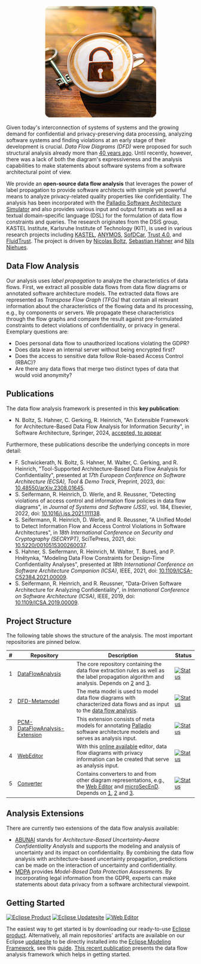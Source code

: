 <p align="center"> 
	<a href="#getting-started"><img alt="Data Flow Analysis" src="coffeeflowanalysis.png"></a>
</p>

Given today's interconnection of systems of systems and the growing demand for confidential and privacy-preserving data processing, analyzing software systems and finding violations at an early stage of their development is crucial. *Data Flow Diagrams (DFD)* were proposed for such structural analysis already more than [40 years ago](https://en.wikipedia.org/wiki/Structured_analysis). Until recently, however, there was a lack of both the diagram's expressiveness and the analysis capabilities to make statements about software systems from a software architectural point of view.

We provide an **open-source data flow analysis** that leverages the power of label propagation to provide software architects with simple yet powerful means to analyze privacy-related quality properties like confidentiality. The analysis has been incorporated with the [Palladio Software Architecture Simulator](https://www.palladio-simulator.com/) and also provides various input and output formats as well as a textual domain-specific language (DSL) for the formulation of data flow constraints and queries. The research originates from the DSiS group, KASTEL Institute, Karlsruhe Institute of Technology (KIT), is used in various research projects including [KASTEL](https://www.kastel.kit.edu/), [ANYMOS](https://www.anymos.de/), [SofDCar](https://sofdcar.de/), [Trust 4.0](https://github.com/Trust40-Project), and [FluidTrust](https://github.com/FluidTrust).
The project is driven by [Nicolas Boltz](https://dsis.kastel.kit.edu/staff_nicolas_boltz.php), [Sebastian Hahner](https://dsis.kastel.kit.edu/staff_sebastian_hahner.php) and [Nils Niehues](https://dsis.kastel.kit.edu/staff_nils_niehues.php).

## Data Flow Analysis

Our analysis uses *label propagation* to analyze the characteristics of data flows. First, we extract all possible data flows from data flow diagrams or annotated software architecture models. The extracted data flows are represented as *Transpose Flow Graph (TFGs)* that contain all relevant information about the characteristics of the flowing data and its processing, e.g., by components or servers. We propagate these characteristics through the flow graphs and compare the result against pre-formulated constraints to detect violations of confidentiality, or privacy in general. Exemplary questions are:

* Does personal data flow to unauthorized locations violating the GDPR?
* Does data leave an internal server without being encrypted first?
* Does the access to sensitive data follow Role-based Access Control (RBAC)?
* Are there any data flows that merge two distinct types of data that would void anonymity?

## Publications

The data flow analysis framework is presented in this **key publication**: 
* N. Boltz, S. Hahner, C. Gerking, R. Heinrich, "An Extensible Framework for Architecture-Based Data Flow Analysis for Information Security", in Software Architecture, Springer, 2024, [accepted, to appear](https://sebastianhahner.de/publications/2024/BoltzHahner2024_AnExtensibleFrameworkForArchitectureBasedDataFlowAnalysisForInformationSecurity.pdf)

Furthermore, these publications describe the underlying concepts in more detail:

* F. Schwickerath, N. Boltz, S. Hahner, M. Walter, C. Gerking, and R. Heinrich, "Tool-Supported Architecture-Based Data Flow Analysis for Confidentiality", presented at *17th European Conference on Software Architecture (ECSA), Tool & Demo Track*, Preprint, 2023, doi: [10.48550/arXiv.2308.01645](https://doi.org/10.48550/arXiv.2308.01645).
* S. Seifermann, R. Heinrich, D. Werle, and R. Reussner, "Detecting violations of access control and information flow policies in data flow diagrams", in *Journal of Systems and Software (JSS)*, vol. 184, Elsevier, 2022, doi: [10.1016/j.jss.2021.111138](https://doi.org/10.1016/j.jss.2021.111138).
* S. Seifermann, R. Heinrich, D. Werle, and R. Reussner, "A Unified Model to Detect Information Flow and Access Control Violations in Software Architectures", in *18th International Conference on Security and Cryptography (SECRYPT)*, SciTePress, 2021, doi: [10.5220/0010515300260037](https://doi.org/10.5220/0010515300260037).
* S. Hahner, S. Seifermann, R. Heinrich, M. Walter, T. Bureš, and P. Hnětynka, "Modeling Data Flow Constraints for Design-Time Confidentiality Analyses", presented at *18th International Conference on Software Architecture Companion (ICSA)*, IEEE, 2021, doi: [10.1109/ICSA-C52384.2021.00009](https://doi.org/10.1109/ICSA-C52384.2021.00009).
* S. Seifermann, R. Heinrich, and R. Reussner, "Data-Driven Software Architecture for Analyzing Confidentiality", in *International Conference on Software Architecture (ICSA)*, IEEE, 2019, doi: [10.1109/ICSA.2019.00009](https://doi.org/10.1109/ICSA.2019.00009).

## Project Structure

The following table shows the structure of the analysis. The most important repositories are pinned below.

| # | Repository | Description | Status |
| - | ---------- | ----------- | ------ |
| 1 | [DataFlowAnalysis](https://github.com/DataFlowAnalysis/DataFlowAnalysis) | The core repository containing the data flow extraction rules as well as the label propagation algorithm and analysis. Depends on [2](https://github.com/DataFlowAnalysis/DFD-Metamodel) and [3](https://github.com/DataFlowAnalysis/PCM-DataFlowAnalysis-Extension). | [![Status](https://img.shields.io/github/actions/workflow/status/DataFlowAnalysis/DataFlowAnalysis/main.yml?label=&logo=github&style=flat-square)](https://github.com/DataFlowAnalysis/DataFlowAnalysis/actions) |
| 2 | [DFD-Metamodel](https://github.com/DataFlowAnalysis/DFD-Metamodel) | The meta model is used to model data flow diagrams with characterized data flows and as input to the [data flow analysis](https://github.com/DataFlowAnalysis/DataFlowAnalysis). | [![Status](https://img.shields.io/github/actions/workflow/status/DataFlowAnalysis/DFD-Metamodel/updatesite.yml?label=&logo=github&style=flat-square)](https://github.com/DataFlowAnalysis/DFD-Metamodel/actions) |
| 3 | [PCM-DataFlowAnalysis-Extension](https://github.com/DataFlowAnalysis/PCM-DataFlowAnalysis-Extension) | This extension consists of meta models for annotating [Palladio](https://www.palladio-simulator.com/) software architecture models and serves as analysis input. | [![Status](https://img.shields.io/github/actions/workflow/status/DataFlowAnalysis/PCM-DataFlowAnalysis-Extension/main.yml?label=&logo=github&style=flat-square)](https://github.com/DataFlowAnalysis/PCM-DataFlowAnalysis-Extension/actions) |
| 4 | [WebEditor](https://github.com/DataFlowAnalysis/WebEditor) | With this [online available](https://dataflowanalysis.github.io/WebEditor/) editor, data flow diagrams with privacy information can be created that serve as analysis input. | [![Status](https://img.shields.io/github/actions/workflow/status/DataFlowAnalysis/WebEditor/pages.yaml?label=&logo=github&style=flat-square)](https://github.com/DataFlowAnalysis/WebEditor/actions) |
| 5 | [Converter](https://github.com/DataFlowAnalysis/Converter) | Contains converters to and from other diagram representations, e.g., the [Web Editor](https://dataflowanalysis.github.io/WebEditor/) and [microSecEnD](https://github.com/tuhh-softsec/microSecEnD). Depends on [1](https://github.com/DataFlowAnalysis/DataFlowAnalysis), [2](https://github.com/DataFlowAnalysis/DFD-Metamodel) and [3](https://github.com/DataFlowAnalysis/PCM-DataFlowAnalysis-Extension). | [![Status](https://img.shields.io/github/actions/workflow/status/DataFlowAnalysis/Converter/main.yml?label=&logo=github&style=flat-square)](https://github.com/DataFlowAnalysis/Converter/actions) |



## Analysis Extensions

There are currently two extensions of the data flow analysis available:

* [ABUNAI](https://github.com/abunai-dev) stands for *Architecture-Based Uncertainty-Aware Confidentiality AnalysIs* and supports the modeling and analysis of uncertainty and its impact on confidentiality. By combining the data flow analysis with architecture-based uncertainty propagation, predictions can be made on the interaction of uncertainty and confidentiality.
* [MDPA](https://github.com/Model-Based-Data-Protection-Assessments) provides *Model-Based Data Protection Assessments*. By incorporating legal information from the GDPR, experts can make statements about data privacy from a software architectural viewpoint.

## Getting Started

[![Eclipse Product](https://img.shields.io/github/actions/workflow/status/DataFlowAnalysis/product/build.yml?label=Product&logo=eclipseide&style=flat-square)](https://updatesite.palladio-simulator.com/DataFlowAnalysis/product/releases/)
[![Eclipse Updatesite](https://img.shields.io/github/actions/workflow/status/DataFlowAnalysis/DataFlowAnalysis/main.yml?label=Updatesite&logo=eclipseide&style=flat-square)](https://dataflowanalysis.github.io/updatesite/)
[![Web Editor](https://img.shields.io/badge/Web%20Editor-Online-blue?style=flat-square&logo=github)](https://dataflowanalysis.github.io/WebEditor/)

The easiest way to get started is by downloading our ready-to-use [Eclipse product](https://updatesite.palladio-simulator.com/DataFlowAnalysis/product/releases/).
Alternatively, all main repositories' artifacts are available on our Eclipse [updatesite](https://dataflowanalysis.github.io/updatesite/) to be directly installed into the [Eclipse Modeling Framework](https://eclipse.dev/modeling/emf/), see this [guide](https://github.com/DataFlowAnalysis/DataFlowAnalysis#installation).
[This recent publication](https://sebastianhahner.de/publications/2024/BoltzHahner2024_AnExtensibleFrameworkForArchitectureBasedDataFlowAnalysisForInformationSecurity.pdf) presents the data flow analysis framework which helps in getting started.
